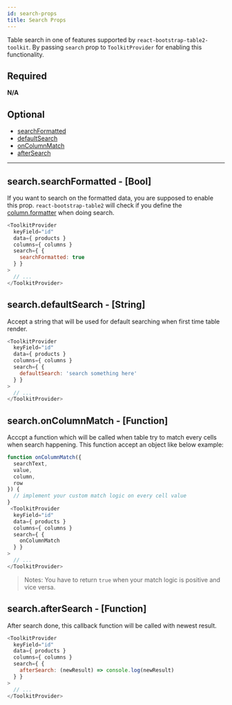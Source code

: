 ```yaml
---
id: search-props
title: Search Props
---
```

Table search in one of features supported by `react-bootstrap-table2-toolkit`. By passing `search` prop to `ToolkitProvider` for enabling this functionality. 


## Required
**N/A**

## Optional
* [searchFormatted](#searchsearchformatted-bool)
* [defaultSearch](#searchdefaultSearch-string)
* [onColumnMatch](#searchoncolumnmatch-function)
* [afterSearch](#searchaftersearch-function)

-----

## search.searchFormatted - [Bool]

If you want to search on the formatted data, you are supposed to enable this prop. `react-bootstrap-table2` will check if you define the [column.formatter](./column-props.html#columnformatter-function) when doing search.

```js
<ToolkitProvider
  keyField="id"
  data={ products }
  columns={ columns }
  search={ {
    searchFormatted: true
  } }
>
  // ...
</ToolkitProvider>
```

## search.defaultSearch - [String]
Accept a string that will be used for default searching when first time table render.

```js
<ToolkitProvider
  keyField="id"
  data={ products }
  columns={ columns }
  search={ {
    defaultSearch: 'search something here'
  } }
>
  // ...
</ToolkitProvider>
```

## search.onColumnMatch - [Function]
Acccpt a function which will be called when table try to match every cells when search happening. This function accept an object like below example:

```js
function onColumnMatch({
  searchText,
  value,
  column,
  row
}) {
  // implement your custom match logic on every cell value
}
 <ToolkitProvider
  keyField="id"
  data={ products }
  columns={ columns }
  search={ {
    onColumnMatch
  } }
>
  // ...
</ToolkitProvider>
```

> Notes: You have to return `true` when your match logic is positive and vice versa.

## search.afterSearch - [Function]
After search done, this callback function will be called with newest result.

```js
<ToolkitProvider
  keyField="id"
  data={ products }
  columns={ columns }
  search={ {
    afterSearch: (newResult) => console.log(newResult)
  } }
>
  // ...
</ToolkitProvider>
```

